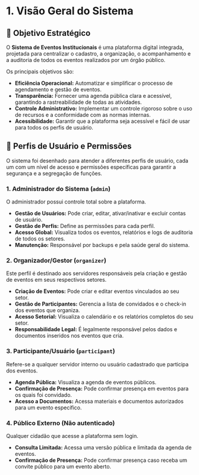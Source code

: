# 1. Visão Geral do Sistema

## 🎯 Objetivo Estratégico

O **Sistema de Eventos Institucionais** é uma plataforma digital integrada, projetada para centralizar o cadastro, a organização, o acompanhamento e a auditoria de todos os eventos realizados por um órgão público.

Os principais objetivos são:
- **Eficiência Operacional:** Automatizar e simplificar o processo de agendamento e gestão de eventos.
- **Transparência:** Fornecer uma agenda pública clara e acessível, garantindo a rastreabilidade de todas as atividades.
- **Controle Administrativo:** Implementar um controle rigoroso sobre o uso de recursos e a conformidade com as normas internas.
- **Acessibilidade:** Garantir que a plataforma seja acessível e fácil de usar para todos os perfis de usuário.

## 👥 Perfis de Usuário e Permissões

O sistema foi desenhado para atender a diferentes perfis de usuário, cada um com um nível de acesso e permissões específicas para garantir a segurança e a segregação de funções.

### 1. Administrador do Sistema (`admin`)
O administrador possui controle total sobre a plataforma.
- **Gestão de Usuários:** Pode criar, editar, ativar/inativar e excluir contas de usuário.
- **Gestão de Perfis:** Define as permissões para cada perfil.
- **Acesso Global:** Visualiza todos os eventos, relatórios e logs de auditoria de todos os setores.
- **Manutenção:** Responsável por backups e pela saúde geral do sistema.

### 2. Organizador/Gestor (`organizer`)
Este perfil é destinado aos servidores responsáveis pela criação e gestão de eventos em seus respectivos setores.
- **Criação de Eventos:** Pode criar e editar eventos vinculados ao seu setor.
- **Gestão de Participantes:** Gerencia a lista de convidados e o check-in dos eventos que organiza.
- **Acesso Setorial:** Visualiza o calendário e os relatórios completos do seu setor.
- **Responsabilidade Legal:** É legalmente responsável pelos dados e documentos inseridos nos eventos que cria.

### 3. Participante/Usuário (`participant`)
Refere-se a qualquer servidor interno ou usuário cadastrado que participa dos eventos.
- **Agenda Pública:** Visualiza a agenda de eventos públicos.
- **Confirmação de Presença:** Pode confirmar presença em eventos para os quais foi convidado.
- **Acesso a Documentos:** Acessa materiais e documentos autorizados para um evento específico.

### 4. Público Externo (Não autenticado)
Qualquer cidadão que acesse a plataforma sem login.
- **Consulta Limitada:** Acessa uma versão pública e limitada da agenda de eventos.
- **Confirmação de Presença:** Pode confirmar presença caso receba um convite público para um evento aberto.

